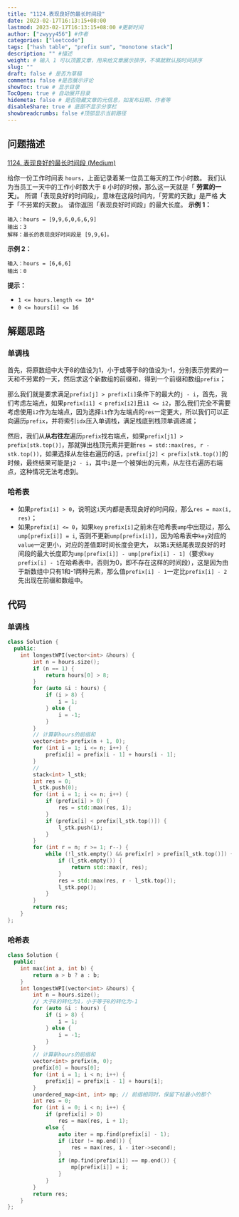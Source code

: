 ```yaml
---
title: "1124.表现良好的最长时间段"
date: 2023-02-17T16:13:15+08:00
lastmod: 2023-02-17T16:13:15+08:00 #更新时间
author: ["zwyyy456"] #作者
categories: ["leetcode"]
tags: ["hash table", "prefix sum", "monotone stack"]
description: "" #描述
weight: # 输入 1 可以顶置文章，用来给文章展示排序，不填就默认按时间排序
slug: ""
draft: false # 是否为草稿
comments: false #是否展示评论
showToc: true # 显示目录
TocOpen: true # 自动展开目录
hidemeta: false # 是否隐藏文章的元信息，如发布日期、作者等
disableShare: true # 底部不显示分享栏
showbreadcrumbs: false #顶部显示当前路径
---
```

## 问题描述
[1124. 表现良好的最长时间段 (Medium)](https://leetcode.cn/problems/longest-well-performing-interval/)

给你一份工作时间表 `hours`，上面记录着某一位员工每天的工作小时数。
我们认为当员工一天中的工作小时数大于 `8` 小时的时候，那么这一天就是「 **劳累的一天**」。
所谓「表现良好的时间段」，意味在这段时间内，「劳累的天数」是严格 **大于**「不劳累的天数」。
请你返回「表现良好时间段」的最大长度。
**示例 1：**
```
输入：hours = [9,9,6,0,6,6,9]
输出：3
解释：最长的表现良好时间段是 [9,9,6]。
```
**示例 2：**
```
输入：hours = [6,6,6]
输出：0
```
**提示：**
- `1 <= hours.length <= 10⁴`
- `0 <= hours[i] <= 16`

## 解题思路
### 单调栈
首先，将原数组中大于8的值设为1，小于或等于8的值设为-1，分别表示劳累的一天和不劳累的一天，然后求这个新数组的前缀和，得到一个前缀和数组`prefix`；

那么我们就是要求满足`prefix[j] > prefix[i]`条件下的最大的`j - i`，首先，我们考虑左端点，如果`prefix[i1] < prefix[i2]`且`i1 <= i2`，那么我们完全不需要考虑使用`i2`作为左端点，因为选择`i1`作为左端点的`res`一定更大，所以我们可以正向遍历`prefix`，并将索引`idx`压入单调栈，满足栈底到栈顶单调递减；

然后，我们从**从右往左**遍历`prefix`找右端点，如果`prefix[j1] > prefix[stk.top()]`，那就弹出栈顶元素并更新`res = std::max(res, r - stk.top())`，如果选择从左往右遍历的话，`prefix[j2] < prefix[stk.top()]`的时候，最终结果可能是`j2 - i`，其中`i`是一个被弹出的元素，从左往右遍历右端点，这种情况无法考虑到。

### 哈希表
- 如果`prefix[i] > 0`，说明这`i`天内都是表现良好的时间段，那么`res = max(i, res)`；
- 如果`prefix[i] <= 0`，如果`key` `prefix[i]`之前未在哈希表`ump`中出现过，那么`ump[prefix[i]] = i`, 否则不更新`ump[prefix[i]]`，因为哈希表中`key`对应的`value`一定更小，对应的差值即时间长度会更大， 以第`i`天结尾表现良好的时间段的最大长度即为`ump[prefix[i]] - ump[prefix[i] - 1]`（要求`key` `prefix[i] - 1`在哈希表中，否则为0，即不存在这样的时间段），这是因为由于新数组中只有1和-1两种元素，那么值`prefix[i] - 1`一定比`prefix[i] - 2`先出现在前缀和数组中。

## 代码
### 单调栈
```cpp
class Solution {
  public:
    int longestWPI(vector<int> &hours) {
        int n = hours.size();
        if (n == 1) {
            return hours[0] > 8;
        }
        for (auto &i : hours) {
            if (i > 8) {
                i = 1;
            } else {
                i = -1;
            }
        }
        // 计算新hours的前缀和
        vector<int> prefix(n + 1, 0);
        for (int i = 1; i <= n; i++) {
            prefix[i] = prefix[i - 1] + hours[i - 1];
        }
        //
        stack<int> l_stk;
        int res = 0;
        l_stk.push(0);
        for (int i = 1; i <= n; i++) {
            if (prefix[i] > 0) {
                res = std::max(res, i);
            }
            if (prefix[i] < prefix[l_stk.top()]) {
                l_stk.push(i);
            }
        }
        for (int r = n; r >= 1; r--) {
            while (!l_stk.empty() && prefix[r] > prefix[l_stk.top()]) {
                if (l_stk.empty()) {
                    return std::max(r, res);
                }
                res = std::max(res, r - l_stk.top());
                l_stk.pop();
            }
        }
        return res;
    }
};
```

### 哈希表
```cpp
class Solution {
  public:
    int max(int a, int b) {
        return a > b ? a : b;
    }
    int longestWPI(vector<int> &hours) {
        int n = hours.size();
        // 大于8的转化为1，小于等于8的转化为-1
        for (auto &i : hours) {
            if (i > 8) {
                i = 1;
            } else {
                i = -1;
            }
        }
        // 计算新hours的前缀和
        vector<int> prefix(n, 0);
        prefix[0] = hours[0];
        for (int i = 1; i < n; i++) {
            prefix[i] = prefix[i - 1] + hours[i];
        }
        unordered_map<int, int> mp; // 前缀相同时，保留下标最小的那个
        int res = 0;
        for (int i = 0; i < n; i++) {
            if (prefix[i] > 0)
                res = max(res, i + 1);
            else {
                auto iter = mp.find(prefix[i] - 1);
                if (iter != mp.end()) {
                    res = max(res, i - iter->second);
                }
                if (mp.find(prefix[i]) == mp.end()) {
                    mp[prefix[i]] = i;
                }
            }
        }
        return res;
    }
};
```